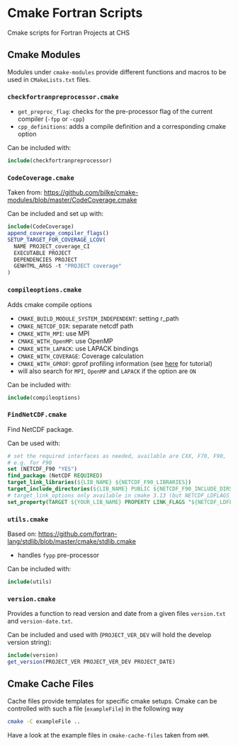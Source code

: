 # Cmake Fortran Scripts

Cmake scripts for Fortran Projects at CHS

## Cmake Modules

Modules under `cmake-modules` provide different functions and macros
to be used in `CMakeLists.txt` files.

### `checkfortranpreprocessor.cmake`
- `get_preproc_flag`: checks for the pre-processor flag of the current compiler (`-fpp` or `-cpp`)
- `cpp_definitions`: adds a compile definition and a corresponding cmake option

Can be included with:
```cmake
include(checkfortranpreprocessor)
```

### `CodeCoverage.cmake`
Taken from: https://github.com/bilke/cmake-modules/blob/master/CodeCoverage.cmake

Can be included and set up with:
```cmake
include(CodeCoverage)
append_coverage_compiler_flags()
SETUP_TARGET_FOR_COVERAGE_LCOV(
  NAME PROJECT_coverage_CI
  EXECUTABLE PROJECT
  DEPENDENCIES PROJECT
  GENHTML_ARGS -t "PROJECT coverage"
)
```

### `compileoptions.cmake`
Adds cmake compile options
- `CMAKE_BUILD_MODULE_SYSTEM_INDEPENDENT`: setting r_path
- `CMAKE_NETCDF_DIR`: separate netcdf path
- `CMAKE_WITH_MPI`: use MPI
- `CMAKE_WITH_OpenMP`: use OpenMP
- `CMAKE_WITH_LAPACK`: use LAPACK bindings
- `CMAKE_WITH_COVERAGE`: Coverage calculation
- `CMAKE_WITH_GPROF`: gprof profiling information (see [here](https://www.thegeekstuff.com/2012/08/gprof-tutorial/) for tutorial)
- will also search for `MPI`, `OpenMP` and `LAPACK` if the option are `ON`

Can be included with:
```cmake
include(compileoptions)
```

### `FindNetCDF.cmake`
Find NetCDF package.

Can be used with:
```cmake
# set the required interfaces as needed, available are CXX, F70, F90, 
# e.g. for F90
set (NETCDF_F90 "YES")
find_package (NetCDF REQUIRED)
target_link_libraries(${LIB_NAME} ${NETCDF_F90_LIBRARIES})
target_include_directories(${LIB_NAME} PUBLIC ${NETCDF_F90_INCLUDE_DIRS})
# target_link_options only available in cmake 3.13 (but NETCDF_LDFLAGS_OTHER not working)
set_property(TARGET ${YOUR_LIB_NAME} PROPERTY LINK_FLAGS "${NETCDF_LDFLAGS_OTHER}")
```

### `utils.cmake`
Based on: https://github.com/fortran-lang/stdlib/blob/master/cmake/stdlib.cmake
- handles `fypp` pre-processor

Can be included with:
```cmake
include(utils)
```

### `version.cmake`
Provides a function to read version and date from a given files `version.txt` and `version-date.txt`.

Can be included and used with (`PROJECT_VER_DEV` will hold the develop version string):
```cmake
include(version)
get_version(PROJECT_VER PROJECT_VER_DEV PROJECT_DATE)
```

## Cmake Cache Files

Cache files provide templates for specific cmake setups.
Cmake can be controlled with such a file (`exampleFile`) in the following way
```bash
cmake -C exampleFile ..
```

Have a look at the example files in `cmake-cache-files` taken from `mHM`.
